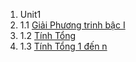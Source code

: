 1. Unit1 </br>
   <li>1.1 <a href ="https://github.com/FASTTRACKSE/FTJD1801_JavaCore/blob/master/HongNgan/Bai1/src/thuchanh1/giaiptbacnhat.java"> Giải Phương trinh bậc I </a></li>
   <li>1.2 <a href ="https://github.com/FASTTRACKSE/FTJD1801_JavaCore/blob/master/HongNgan/Bai1/src/thuchanh1/tinhtong.java" >Tính Tổng </a></li>
   <li>1.3 <a href="https://github.com/FASTTRACKSE/FTJD1801_JavaCore/blob/master/HongNgan/Bai1/src/thuchanh1/tinhtong1n.java">Tính Tổng 1 đến n</a></li>
